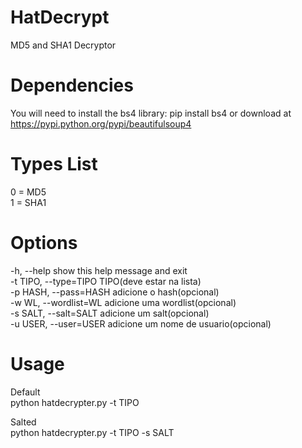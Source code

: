 # HatDecrypt
MD5 and SHA1 Decryptor

# Dependencies
You will need to install the bs4 library:
pip install bs4
or download at https://pypi.python.org/pypi/beautifulsoup4

# Types List
0 = MD5<br />
1 = SHA1

# Options
  -h, --help            show this help message and exit<br />
  -t TIPO, --type=TIPO  TIPO(deve estar na lista)<br />
  -p HASH, --pass=HASH  adicione o hash(opcional)<br />
  -w WL, --wordlist=WL  adicione uma wordlist(opcional)<br />
  -s SALT, --salt=SALT  adicione um salt(opcional)<br />
  -u USER, --user=USER  adicione um nome de usuario(opcional)

# Usage
Default<br />
python hatdecrypter.py -t TIPO<br />

Salted<br />
python hatdecrypter.py -t TIPO -s SALT
